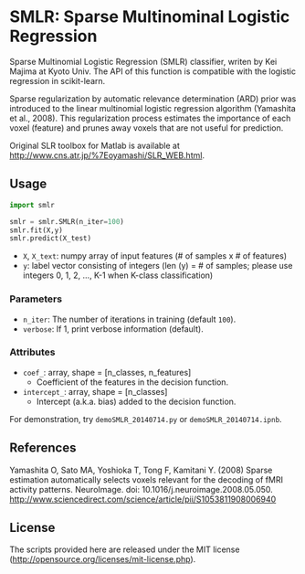 # SMLR: Sparse Multinominal Logistic Regression

Sparse Multinomial Logistic Regression (SMLR) classifier, writen by Kei Majima at Kyoto Univ.
The API of this function is compatible with the logistic regression in scikit-learn.

Sparse regularization by automatic relevance determination (ARD) prior was introduced to the linear multinomial logistic regression algorithm (Yamashita et al., 2008).
This regularization process estimates the importance of each voxel (feature) and prunes away voxels that are not useful for prediction.

Original SLR toolbox for Matlab is available at <http://www.cns.atr.jp/%7Eoyamashi/SLR_WEB.html>.

## Usage

``` python
import smlr

smlr = smlr.SMLR(n_iter=100)
smlr.fit(X,y)
smlr.predict(X_test)
```

- `X`, `X_text`: numpy array of input features (# of samples x # of features)
- `y`: label vector consisting of integers (len (y) = # of samples; please use integers 0, 1, 2, ..., K-1 when K-class classification)

### Parameters

- `n_iter`: The number of iterations in training (default `100`).
- `verbose`: If 1, print verbose information (default).

### Attributes

- `coef_`: array, shape = [n_classes, n_features]
    - Coefficient of the features in the decision function.
- `intercept_`: array, shape = [n_classes]
    - Intercept (a.k.a. bias) added to the decision function.

For demonstration, try `demoSMLR_20140714.py` or `demoSMLR_20140714.ipnb`.

## References

Yamashita O, Sato MA, Yoshioka T, Tong F, Kamitani Y. (2008) Sparse estimation automatically selects voxels relevant for the decoding of fMRI activity patterns. NeuroImage. doi: 10.1016/j.neuroimage.2008.05.050. <http://www.sciencedirect.com/science/article/pii/S1053811908006940>

## License

The scripts provided here are released under the MIT license (http://opensource.org/licenses/mit-license.php).
